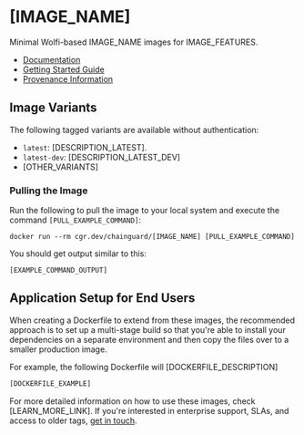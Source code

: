 # [IMAGE_NAME]

Minimal Wolfi-based IMAGE_NAME images for IMAGE_FEATURES.

- [Documentation](https://edu.chainguard.dev/chainguard/chainguard-images/reference/[IMAGE_NAME])
- [Getting Started Guide](https://edu.chainguard.dev/chainguard/chainguard-images/reference/[IMAGE_NAME]/getting-started-[IMAGE_NAME]/)
- [Provenance Information](https://edu.chainguard.dev/chainguard/chainguard-images/reference/[IMAGE_NAME]/provenance_info/)

## Image Variants

The following tagged variants are available without authentication:

- `latest`: [DESCRIPTION_LATEST].
- `latest-dev`: [DESCRIPTION_LATEST_DEV]
- [OTHER_VARIANTS]

### Pulling the Image
Run the following to pull the image to your local system and execute the command `[PULL_EXAMPLE_COMMAND]`:

```shell
docker run --rm cgr.dev/chainguard/[IMAGE_NAME] [PULL_EXAMPLE_COMMAND]
```

You should get output similar to this:

```
[EXAMPLE_COMMAND_OUTPUT]
```

## Application Setup for End Users

When creating a Dockerfile to extend from these images, the recommended approach is to set up a multi-stage build so that you're able to install your dependencies on a separate environment and then copy the files over to a smaller production image.

For example, the following Dockerfile will [DOCKERFILE_DESCRIPTION]

```Dockerfile
[DOCKERFILE_EXAMPLE]
```

For more detailed information on how to use these images, check [LEARN_MORE_LINK]. If you're interested in enterprise support, SLAs, and access to older tags, [get in touch](https://www.chainguard.dev/chainguard-images).
